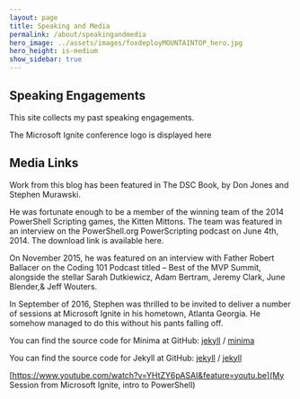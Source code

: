 ```yaml
---
layout: page
title: Speaking and Media
permalink: /about/speakingandmedia            
hero_image: ../assets/images/foxdeployMOUNTAINTOP_hero.jpg
hero_height: is-medium
show_sidebar: true
---
```


## Speaking Engagements
This site collects my past speaking engagements.

The Microsoft Ignite conference logo is displayed here

## Media Links
Work from this blog has been featured in The DSC Book, by Don Jones and Stephen Murawski.

He was fortunate enough to be a member of the winning team of the 2014 PowerShell Scripting games, the Kitten Mittons.  The team was  featured in an interview on the PowerShell.org PowerScripting podcast on June 4th, 2014.  The download link is available here.

On November 2015, he was featured on an interview with Father Robert Ballacer on the Coding 101 Podcast titled – Best of the MVP Summit, alongside the stellar Sarah Dutkiewicz, Adam Bertram, Jeremy Clark, June Blender,& Jeff Wouters. 

In September of 2016, Stephen was thrilled to be invited to deliver a number of sessions at Microsoft Ignite in his hometown, Atlanta Georgia. He somehow managed to do this without his pants falling off.

You can find the source code for Minima at GitHub:
[jekyll][jekyll-organization] /
[minima](https://github.com/jekyll/minima)

You can find the source code for Jekyll at GitHub:
[jekyll][jekyll-organization] /
[jekyll](https://github.com/jekyll/jekyll)

[jekyll-organization]: https://github.com/jekyll

[https://www.youtube.com/watch?v=YHtZY6pASAI&feature=youtu.be](My Session from Microsoft Ignite, intro to PowerShell)







